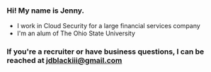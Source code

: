 ### Hi! My name is Jenny.
- I work in Cloud Security for a large financial services company
- I'm an alum of The Ohio State University

### If you're a recruiter or have business questions, I can be reached at jdblackiii@gmail.com
